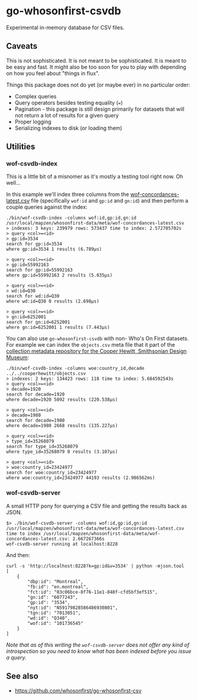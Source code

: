 # go-whosonfirst-csvdb

Experimental in-memory database for CSV files.

## Caveats

This is not sophisticated. It is not meant to be sophisticated. It is meant to be easy and fast. It might also be too soon for you to play with depending on how you feel about "things in flux".

Things this package does not do yet (or maybe ever) in no particular order:

* Complex queries
* Query operators besides testing equality (`=`)
* Pagination - this package is still design primarily for datasets that will not return a lot of results for a given query
* Proper logging
* Serializing indexes to disk (or loading them)

## Utilities

### wof-csvdb-index

This is a little bit of a misnomer as it's mostly a testing tool right now. Oh well...

In this example we'll index three columns from the [wof-concordances-latest.csv](https://github.com/whosonfirst-data/whosonfirst-data/blob/master/meta/wof-concordances-latest.csv) file (specifically `wof:id` and `gp:id` and `gn:id`) and then perform a couple queries against the index:

```
./bin/wof-csvdb-index -columns wof:id,gp:id,gn:id /usr/local/mapzen/whosonfirst-data/meta/wof-concordances-latest.csv
> indexes: 3 keys: 239979 rows: 573437 time to index: 2.572705702s
> query <col>=<id>
> gp:id=3534
search for gp:id=3534
where gp:id=3534 1 results (6.789µs)

> query <col>=<id>
> gp:id=55992163
search for gp:id=55992163
where gp:id=55992163 2 results (5.035µs)

> query <col>=<id>
> wd:id=Q30
search for wd:id=Q30
where wd:id=Q30 0 results (2.698µs)

> query <col>=<id>
> gn:id=6252001
search for gn:id=6252001
where gn:id=6252001 1 results (7.443µs)
```

You can also use `go-whosonfirst-csvdb` with non- Who's On First datasets. For example we can index the `objects.csv` meta file that it part of the [collection metadata repository for the Cooper Hewitt, Smithsonian Design Museum](https://github.com/cooperhewitt/collection):

```
./bin/wof-csvdb-index -columns woe:country_id,decade ../../cooperhewitt/objects.csv
> indexes: 2 keys: 134423 rows: 118 time to index: 5.684592543s
> query <col>=<id>
> decade=1920
search for decade=1920
where decade=1920 5092 results (220.538µs)

> query <col>=<id>
> decade=1980
search for decade=1980
where decade=1980 2668 results (135.227µs)

> query <col>=<id>
> type_id=35268079
search for type_id=35268079
where type_id=35268079 0 results (3.107µs)

> query <col>=<id>
> woe:country_id=23424977
search for woe:country_id=23424977
where woe:country_id=23424977 44193 results (2.986562ms)
```

### wof-csvdb-server

A small HTTP pony for querying a CSV file and getting the results back as JSON.

```
$> ./bin/wof-csvdb-server -columns wof:id,gp:id,gn:id /usr/local/mapzen/whosonfirst-data/meta/wof-concordances-latest.csv
time to index /usr/local/mapzen/whosonfirst-data/meta/wof-concordances-latest.csv: 2.667267366s
wof-csvdb-server running at localhost:8228
```

And then:

```
curl -s 'http://localhost:8228?k=gp:id&v=3534' | python -mjson.tool
[
    {
        "dbp:id": "Montreal",
        "fb:id": "en.montreal",
        "fct:id": "03c06bce-8f76-11e1-848f-cfd5bf3ef515",
        "gn:id": "6077243",
        "gp:id": "3534",
        "nyt:id": "N59179828586486930801",
        "tgn:id": "7013051",
        "wd:id": "Q340",
        "wof:id": "101736545"
    }
]
```

_Note that as of this writing the `wof-csvdb-server` does not offer any kind of introspection so you need to know what has been indexed before you issue a query._

## See also

* https://github.com/whosonfirst/go-whosonfirst-csv
